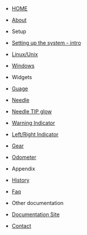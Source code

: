 <!-- docs/_sidebar.md -->


* [HOME](./)

* [About](./about/index) 

* Setup
* [Setting up the system - intro](setting_up_the_system.md)
 * [Linux/Unix](setting_up_the_system_on_unix.md)
 * [Windows](setting_up_the_system_on_windows.md)

* Widgets
 * [Guage](./Guage.md)
 * [Needle](./Needle.md)
 * [Needle TIP glow](./Needle_tip_glow.md)
 * [Warning Indicator](./warning_indicator.md) 
 * [Left/Right Indicator](./left_right_indicator.md) 
 * [Gear](./Gear.md) 
 * [Odometer](./Odometer.md) 
 
  
* Appendix
 * [History](./history.md)
 * [Faq](./faq.md)

* Other documentation
 *  [Documentation Site](https://github.com/dinguluer/QAClib)

* [Contact](./contact/index)

